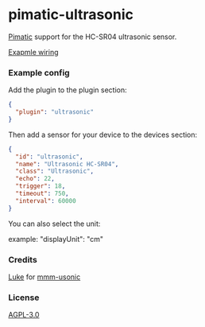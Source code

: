 pimatic-ultrasonic
================

<a href="https://pimatic.org">Pimatic</a> support for the HC-SR04 ultrasonic sensor.

<a href="https://github.com/mochman/mmm-usonic#example">Exapmle wiring</a>

### Example config

Add the plugin to the plugin section:

```json
{ 
  "plugin": "ultrasonic"
}
```

Then add a sensor for your device to the devices section:

```json
{
  "id": "ultrasonic",
  "name": "Ultrasonic HC-SR04",
  "class": "Ultrasonic",
  "echo": 22,
  "trigger": 18,
  "timeout": 750,
  "interval": 60000
}
```
You can also select the unit:

example: "displayUnit": "cm"

### Credits

<a href="https://github.com/mochman">Luke</a> for <a href="https://github.com/mochman/mmm-usonic">mmm-usonic</a>

### License

<a href="https://github.com/wutu/pimatic-ultrasonic/blob/development/LICENSE"> AGPL-3.0 </a>
